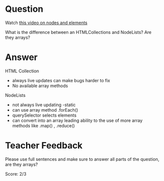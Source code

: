 # Question

Watch [this video on nodes and elements](https://www.youtube.com/watch?v=rhvec8cXLlo)

What is the difference between an HTMLCollections and NodeLists? Are they arrays?

# Answer

HTML Collection

- always live updates can make bugs harder to fix
- No available array methods

NodeLists

- not always live updating -static
- can use array method .forEach()
- querySelector selects elements
- can convert into an array leading ability to the use of more array methods like .map() , .reduce()

# Teacher Feedback

Please use full sentences and make sure to answer all parts of the question, are they arrays? 

Score: 2/3